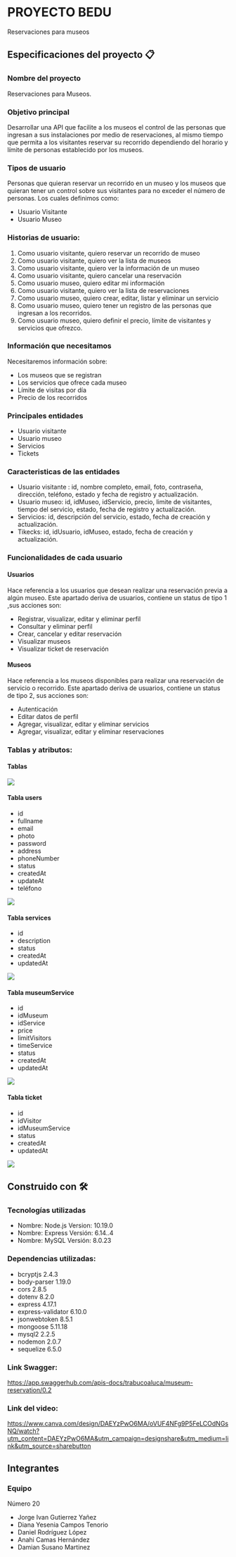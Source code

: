 # PROYECTO BEDU
Reservaciones para museos 

## Especificaciones del proyecto 📋
### Nombre del proyecto
Reservaciones para Museos.
### Objetivo principal
Desarrollar  una API que facilite a los museos el control de las personas que ingresan a sus instalaciones por medio de reservaciones, al mismo tiempo que permita a los visitantes reservar su recorrido dependiendo del horario y límite de personas establecido por los museos.
### Tipos de usuario 
Personas que quieran reservar un recorrido en un museo y los museos que quieran tener un control sobre sus visitantes para no exceder el número de personas. Los cuales definimos como:
* Usuario Visitante
* Usuario Museo

### Historias de usuario: 
1. Como usuario visitante, quiero reservar un recorrido de museo
2. Como usuario visitante, quiero ver la lista de museos 
3. Como usuario visitante, quiero ver la información de un museo
4. Como usuario visitante, quiero cancelar una reservación
5. Como usuario museo, quiero editar mi información
6. Como usuario visitante, quiero ver la lista de reservaciones
7. Como usuario museo, quiero crear, editar, listar y eliminar un servicio
8. Como usuario museo, quiero tener un registro de las personas que ingresan a los recorridos. 
9. Como usuario museo, quiero definir el precio, límite de visitantes y servicios que ofrezco. 

### Información que necesitamos
Necesitaremos información sobre:
* Los museos que se registran
* Los servicios que ofrece cada museo
* Límite de visitas por día
* Precio de los recorridos

### Principales entidades
* Usuario visitante
* Usuario museo
* Servicios
* Tickets

### Caracteristicas de las entidades
* Usuario visitante : id, nombre completo, email, foto, contraseña, dirección, teléfono, estado y fecha de registro y actualización.
* Usuario museo: id, idMuseo, idServicio, precio, limite de visitantes, tiempo del servicio, estado, fecha de registro y actualización. 
* Servicios: id, descripción del servicio, estado, fecha de creación y actualización.
* Tikecks: id, idUsuario, idMuseo, estado, fecha de creación y actualización.  

### Funcionalidades de cada usuario

#### Usuarios
Hace referencia a los usuarios que desean realizar una reservación previa a algún museo. Este apartado deriva de usuarios, contiene un status de tipo 1 ,sus acciones son:

* Registrar, visualizar, editar y eliminar perfil
* Consultar y eliminar perfil
* Crear, cancelar y editar reservación
* Visualizar museos
* Visualizar ticket de reservación

#### Museos
Hace referencia a los museos disponibles para realizar una reservación de servicio o recorrido. Este apartado deriva de usuarios, contiene un status de tipo 2, sus acciones son:
* Autenticación
* Editar datos de perfil
* Agregar, visualizar, editar y eliminar servicios
* Agregar, visualizar, editar y eliminar reservaciones


### Tablas y atributos:
#### Tablas
![](img/ShowTables.png)


#### Tabla users

* id
* fullname
* email
* photo
* password
* address
* phoneNumber
* status
* createdAt
* updateAt
* teléfono 

![](img/userTable.png)

#### Tabla services

* id
* description
* status
* createdAt
* updatedAt

![](img/servicesTable.png)

#### Tabla museumService

* id
* idMuseum 
* idService
* price
* limitVisitors
* timeService
* status
* createdAt
* updatedAt

![](img/museumServicesTable.png)


#### Tabla ticket

* id
* idVisitor
* idMuseumService
* status
* createdAt
* updatedAt

![](img/ticketTable.png)


## Construido con 🛠️

### Tecnologías utilizadas
* Nombre: Node.js
  Version: 10.19.0
* Nombre: Express
  Versión: 6.14..4
* Nombre: MySQL
  Versión: 8.0.23
  
### Dependencias utilizadas:
* bcryptjs 2.4.3
* body-parser 1.19.0
* cors 2.8.5
* dotenv 8.2.0
* express 4.17.1
* express-validator 6.10.0
* jsonwebtoken 8.5.1
* mongoose 5.11.18
* mysql2 2.2.5
* nodemon 2.0.7
* sequelize 6.5.0 

### Link Swagger:
https://app.swaggerhub.com/apis-docs/trabucoaluca/museum-reservation/0.2

### Link del video:
https://www.canva.com/design/DAEYzPwO6MA/oVUF4NFg9P5FeLCOdNGsNQ/watch?utm_content=DAEYzPwO6MA&utm_campaign=designshare&utm_medium=link&utm_source=sharebutton

## Integrantes
### Equipo 

Número 20

- Jorge Ivan Gutierrez Yañez
- Diana Yesenia Campos Tenorio
- Daniel Rodríguez López
- Anahi Camas Hernández 
- Damian Susano Martinez 
